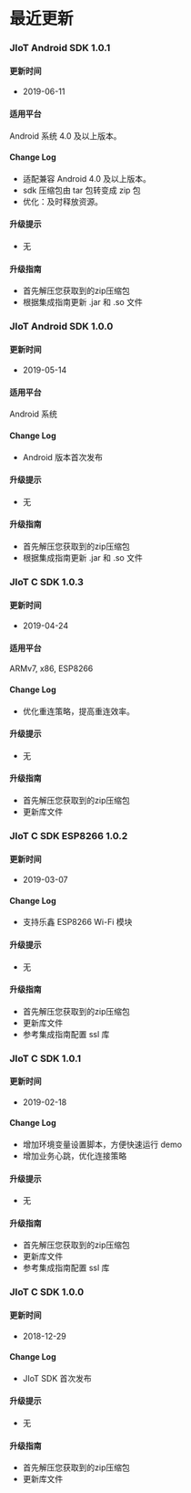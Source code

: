 # 最近更新
### JIoT Android SDK  1.0.1
#### 更新时间
+ 2019-06-11

#### 适用平台
Android 系统 4.0 及以上版本。

#### Change Log
+ 适配兼容 Android 4.0 及以上版本。
+ sdk 压缩包由 tar 包转变成 zip 包
+ 优化：及时释放资源。

#### 升级提示
+ 无

#### 升级指南
+ 首先解压您获取到的zip压缩包
+ 根据集成指南更新 .jar 和 .so 文件


### JIoT Android SDK  1.0.0
#### 更新时间
+ 2019-05-14

#### 适用平台
Android 系统

#### Change Log
+ Android 版本首次发布

#### 升级提示
+ 无

#### 升级指南
+ 首先解压您获取到的zip压缩包
+ 根据集成指南更新 .jar 和 .so 文件

### JIoT C SDK  1.0.3

#### 更新时间
+ 2019-04-24
#### 适用平台
ARMv7, x86, ESP8266
#### Change Log
+ 优化重连策略，提高重连效率。

#### 升级提示
+ 无

#### 升级指南
+ 首先解压您获取到的zip压缩包
+ 更新库文件


### JIoT C SDK ESP8266 1.0.2

#### 更新时间

+ 2019-03-07

#### Change Log

+ 支持乐鑫 ESP8266 Wi-Fi 模块

#### 升级提示

+ 无

#### 升级指南
+ 首先解压您获取到的zip压缩包
+ 更新库文件
+ 参考集成指南配置 ssl 库

### JIoT C SDK  1.0.1

#### 更新时间

+ 2019-02-18

#### Change Log

+ 增加环境变量设置脚本，方便快速运行 demo
+ 增加业务心跳，优化连接策略

#### 升级提示

+ 无

#### 升级指南
+ 首先解压您获取到的zip压缩包
+ 更新库文件
+ 参考集成指南配置 ssl 库


### JIoT C SDK  1.0.0

#### 更新时间

+ 2018-12-29

#### Change Log

+ JIoT SDK 首次发布

#### 升级提示

+ 无

#### 升级指南

+ 首先解压您获取到的zip压缩包
+ 更新库文件

